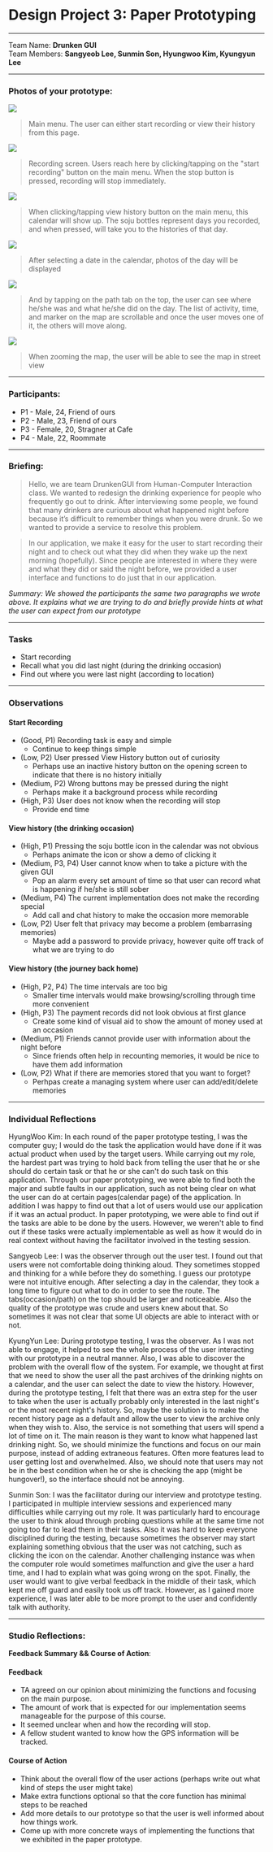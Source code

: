 Design Project 3: Paper Prototyping
===================
----------
Team Name: **Drunken GUI** <br />
Team Members: **Sangyeob Lee, Sunmin Son, Hyungwoo Kim, Kyungyun Lee**

----------

### **Photos of your prototype:**

<img src="main.jpeg" />

> Main menu. The user can either start recording or view their history from this page.

<img src="recording.jpeg" />

> Recording screen. Users reach here by clicking/tapping on the "start recording" button on the main menu. When the stop button is pressed, recording will stop immediately.

<img src="calendar.jpeg" />

> When clicking/tapping view history button on the main menu, this calendar will show up. The soju bottles represent days you recorded, and when pressed, will take you to the histories of that day.

<img src="occasion.jpeg" />

> After selecting a date in the calendar, photos of the day will be displayed

<img src="path_map.jpeg" />

> And by tapping on the path tab on the top, the user can see where he/she was and what he/she did on the day. The list of activity, time, and marker on the map are scrollable and once the user moves one of it, the others will move along.

<img src="path_street.jpeg" />

> When zooming the map, the user will be able to see the map in street view

-----------
### **Participants:**

* P1 - Male, 24, Friend of ours
* P2 - Male, 23, Friend of ours
* P3 - Female, 20, Stragner at Cafe
* P4 - Male, 22, Roommate

-----------
### **Briefing:**

>Hello, we are team DrunkenGUI from Human-Computer Interaction class. We wanted to redesign the drinking experience for people who frequently go out to drink. After interviewing some people, we found that many drinkers are curious about what happened night before because it’s difficult to remember things when you were drunk. So we wanted to provide a service to resolve this problem.

>In our application, we make it easy for the user to start recording their night and to check out what they did when they wake up the next morning (hopefully). Since people are interested in where they were and what they did or said the night before, we provided a user interface and functions to do just that in our application.

*Summary: We showed the participants the same two paragraphs we wrote above. It explains what we are trying to do and briefly provide hints at what the user can expect from our prototype*

-----------
### **Tasks**

* Start recording
* Recall what you did last night (during the drinking occasion)
* Find out where you were last night (according to location)

-----------
### **Observations**

#### Start Recording
* (Good, P1) Recording task is easy and simple
  * Continue to keep things simple
* (Low, P2) User pressed View History button out of curiosity
  * Perhaps use an inactive history button on the opening screen to indicate that there is no history initially
* (Medium, P2) Wrong buttons may be pressed during the night
  * Perhaps make it a background process while recording
* (High, P3) User does not know when the recording will stop
  * Provide end time

#### View history (the drinking occasion)
* (High, P1) Pressing the soju bottle icon in the calendar was not obvious
  * Perhaps animate the icon or show a demo of clicking it
* (Medium, P3, P4) User cannot know when to take a picture with the given GUI
  * Pop an alarm every set amount of time so that user can record what is happening if he/she is still sober
* (Medium, P4) The current implementation does not make the recording special
  * Add call and chat history to make the occasion more memorable
* (Low, P2) User felt that privacy may become a problem (embarrasing memories)
  * Maybe add a password to provide privacy, however quite off track of what we are trying to do

#### View history (the journey back home)
* (High, P2, P4) The time intervals are too big
  * Smaller time intervals would make browsing/scrolling through time more convenient
* (High, P3) The payment records did not look obvious at first glance
  * Create some kind of visual aid to show the amount of money used at an occasion
* (Medium, P1) Friends cannot provide user with information about the night before
  * Since friends often help in recounting memories, it would be nice to have them add information
* (Low, P2) What if there are memories stored that you want to forget?
  * Perhpas create a managing system where user can add/edit/delete memories

-----------
### **Individual Reflections**

HyungWoo Kim: In each round of the paper prototype testing, I was the computer guy; I would do the task the application would have done if it was actual product when used by the target users. While carrying out my role, the hardest part was trying to hold back from telling the user that he or she should do certain task or that he or she can't do such task on this application. Through our paper prototyping, we were able to find both the major and subtle faults in our application, such as not being clear on what the user can do at certain pages(calendar page) of the application. In addition I was happy to find out that a lot of users would use our application if it was an actual product. In paper prototyping, we were able to find out if the tasks are able to be done by the users. However, we weren't able to find out if these tasks were actually implementable as well as how it would do in real context without having the facilitator involved in the testing session.

Sangyeob Lee: I was the observer through out the user test. I found out that users were not comfortable doing thinking aloud. They sometimes stopped and thinking for a while before they do something. I guess our prototype were not intuitive enough. After selecting a day in the calendar, they took a long time to figure out what to do in order to see the route. The tabs(occasion/path) on the top should be larger and noticeable. Also the quality of the prototype was crude and users knew about that. So sometimes it was not clear that some UI objects are able to interact with or not.

KyungYun Lee: During prototype testing, I was the observer. As I was not able to engage, it helped to see the whole process of the user interacting with our prototype in a neutral manner. Also, I was able to discover the problem with the overall flow of the system. For example, we thought at first that we need to show the user all the past archives of the drinking nights on a calendar, and the user can select the date to view the history. However, during the prototype testing, I felt that there was an extra step for the user to take when the user is actually probably only interested in the last night's or the most recent night's history. So, maybe the solution is to make the recent history page as a default and allow the user to view the archive only when they wish to. Also, the service is not something that users will spend a lot of time on it. The main reason is they want to know what happened last drinking night. So, we should minimize the functions and focus on our main purpose, instead of adding extraneous features. Often more features lead to user getting lost and overwhelmed. Also, we should note that users may not be in the best condition when he or she is checking the app (might be hungover!), so the interface should not be annoying.

Sunmin Son: I was the facilitator during our interview and prototype testing. I participated in multiple interview sessions and experienced many difficulties while carrying out my role. It was particularly hard to encourage the user to think aloud through probing questions while at the same time not going too far to lead them in their tasks. Also it was hard to keep everyone disciplined during the testing, because sometimes the observer may start explaining something obvious that the user was not catching, such as clicking the icon on the calendar. Another challenging instance was when the computer role would sometimes malfunction and give the user a hard time, and I had to explain what was going wrong on the spot. Finally, the user would want to give verbal feedback in the middle of their task, which kept me off guard and easily took us off track. However, as I gained more experience, I was later able to be more prompt to the user and confidently talk with authority.

-----------

### **Studio Reflections:**

**Feedback Summary && Course of Action**:

#### Feedback
* TA agreed on our opinion about minimizing the functions and focusing on the main purpose.
* The amount of work that is expected for our implementation seems manageable for the purpose of this course.
* It seemed unclear when and how the recording will stop.
* A fellow student wanted to know how the GPS information will be tracked.

#### Course of Action
* Think about the overall flow of the user actions (perhaps write out what kind of steps the user might take)
* Make extra functions optional so that the core function has minimal steps to be reached
* Add more details to our prototype so that the user is well informed about how things work.
* Come up with more concrete ways of implementing the functions that we exhibited in the paper prototype.

